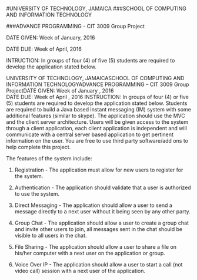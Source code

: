 #UNIVERSITY OF TECHNOLOGY, JAMAICA
###SCHOOL OF COMPUTING AND INFORMATION TECHNOLOGY

###ADVANCE PROGRAMMING - CIT 3009 Group Project

DATE GIVEN: Week of January, 2016

DATE DUE: Week of April, 2016

INTRUCTION: In groups of four (4) of five (5) students are required to develop the 
application stated below.


UNIVERSITY OF TECHNOLOGY, JAMAICASCHOOL OF COMPUTING AND INFORMATION TECHNOLOGYADVANCE 
PROGRAMMING – CIT 3009 Group ProjectDATE GIVEN:  Week of January , 2016   
DATE DUE: Week of April , 2016  INSTRUCTION:  In groups of four (4) or five (5) 
students are required to develop the application stated below. Students are required to 
build a Java based instant messaging (IM) system with some additional features 
(similar to skype). The application should use the MVC and the client server architecture.
Users will be given access to the system through a client application, each client 
application is independent and will communicate with a central server based application 
to get pertinent information on the user. 
You are free to use third party software/add ons to help complete this project.

The features of the system include:

1. Registration - The application must allow for new users to register for the system.

2. Authentication - The application should validate that a user is authorized to use the
system.

3. Direct Messaging - The application should allow a user to send a message directly to a 
next user without it being seen by any other party.

4. Group Chat - The application should allow a user to create a group chat and invite other
users to join, all messages sent in the chat should be visible to all users in the chat.

5. File Sharing - The application should allow a user to share a file on his/her computer
with a next user on the application or group.

6. Voice Over IP - The application should allow a user to start a call (not video call) 
session with a next user of the application.
